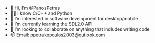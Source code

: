 - 👋 Hi, I’m @PanosPetras
- ✍🏼 I know C/C++ and Python
- 👀 I’m interested in software development for desktop/mobile
- 🌱 I’m currently learning the SDL2.0 API
- 💞️ I’m looking to collaborate on anything that includes writing code
- 📫 Email: ppetrakopoulos2003@outlook.com

<!---
PanosPetras/PanosPetras is a ✨ special ✨ repository because its `README.md` (this file) appears on your GitHub profile.
You can click the Preview link to take a look at your changes.
--->
